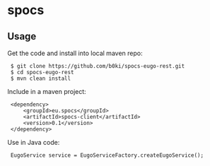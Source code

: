 spocs
=====

## Usage

Get the code and install into local maven repo:

     $ git clone https://github.com/b0ki/spocs-eugo-rest.git
     $ cd spocs-eugo-rest
     $ mvn clean install

Include in a maven project:

     <dependency>
         <groupId>eu.spocs</groupId>
         <artifactId>spocs-client</artifactId>
         <version>0.1</version>
     </dependency>

Use in Java code:

     EugoService service = EugoServiceFactory.createEugoService();



